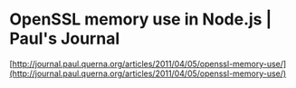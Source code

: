 <!--
id: 4371793081
link: http://tumblr.atmos.org/post/4371793081/openssl-memory-use-in-node-js-pauls-journal
slug: openssl-memory-use-in-node-js-pauls-journal
date: Tue Apr 05 2011 13:10:37 GMT-0700 (PDT)
publish: 2011-04-05
tags: 
title: OpenSSL memory use in Node.js | Paul's Journal
-->


OpenSSL memory use in Node.js | Paul's Journal
==============================================

[http://journal.paul.querna.org/articles/2011/04/05/openssl-memory-use/](http://journal.paul.querna.org/articles/2011/04/05/openssl-memory-use/)

